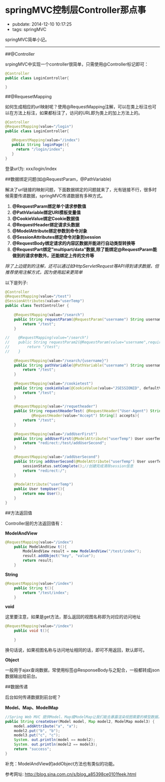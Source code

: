 # springMVC控制层Controller那点事

- pubdate: 2014-12-10 10:17:25
- tags: springMVC

springMVC简单小记。

-----------------------

##@Controller


srpingMVC中实现一个controller很简单，只需使用@Controller标记即可：  

```java
@Controller
public class LoginController{

}
```


<!--more-->
##@RequesetMapping

如何生成相应的url映射呢？使用@RequestMapping注解，可以在类上标注也可以在方法上标注，如果都标注了，访问的URL即为类上的加上方法上的。  

```java
@Controller
@RequestMapping(value="/login")
public class LoginController{

   @RequestMapping(value="/index")
   public String loginPage(){
     return "/login/index";
   }
}
```

登录url为: xxx/login/index  

##数据绑定问题(如@RequestParam，@PathVariable)  

解决了url链接的映射问题，下面数据绑定的问题就来了，光有链接不行，很多时候需要传递数据，springMVC传递数据有多种方式。  

1. **@RequestParam绑定单个请求参数值**
2. **@PathVariable绑定URI模板变量值**
3. **@CookieValue绑定Cookie数据值**
4. **@RequestHeader绑定请求头数据**
5. **@ModelAttribute绑定参数到命令对象**
6. **@SessionAttributes绑定命令对象到session**
7. **@RequestBody绑定请求的内容区数据并能进行自动类型转换等**
8. **@RequestPart绑定"multipart/data"数据,除了能绑定@RequestParam能做到的请求参数外，还能绑定上传的文件等**

*除了上边提到的注解，还可以通过如HttpServletRequest等API得到请求数据，但推荐使用注解方式，因为使用起来更简单*

以下是列子:  

```java
@Controller
@RequestMapping(value="/test")
@SessionAttributes(value="userTemp")
public class TestController {
    
    @RequestMapping(value="/search")
    public String requestParam(@RequestParam("username") String username){
        return "/test";
    }
    
//    @RequestMapping(value="/search")
//    public String requestParam2(@RequestParam(value="username",required=true,defaultValue="dmxiaoshen") String username){
//        return "/test";
//    }
    
    @RequestMapping(value="/search/{username}")
    public String pathVariable(@PathVariable("username") String username){
        return "/test";
    }
    
    @RequestMapping(value="/cookietest")
    public String cookieValue(@CookieValue(value="JSESSIONID", defaultValue="") String sessionId){
        return "/test";
    }
    
    @RequestMapping(value="/requetheader")
    public String requestHeaderTest( @RequestHeader("User-Agent") String userAgent,
            @RequestHeader(value="Accept") String[] accepts){
        return "/test";
    }
    
    @RequestMapping(value="/addUserFirst")
    public String addUserFirst(@ModelAttribute("userTemp") User userTemp){        
        return "redirect:/test/addUserSecond";
    }
    
    @RequestMapping(value="/addUserSecond")
    public String addUserSecond(@ModelAttribute("userTemp") User userTemp,SessionStatus sessionStatus){    
        sessionStatus.setComplete();//创建完成清除session信息
        return "redirect:/";
    }
    
    @ModelAttribute("userTemp")
    public User tempUser(){
        return new User();
    }
}
```  

##方法返回值  

Controller层的方法返回值有：  

**ModelAndView**  

```java
@RequestMapping(value="/index")
    public ModelAndView t(){
        ModelAndView result = new ModelAndView("/test/index");
        result.addObject("key", "value");
        return result;
    }
```  

**String**  

```java
@RequestMapping(value="/index")
    public String t(){
        return "/test/index";
    }
```  

**void**  

这里要注意，如果是get方法，那么返回的视图名称即为对应的访问地址  

```java
@RequestMapping(value="/index")
    public void t(){
	
    }
```  

换句话说，如果视图名称与访问地址相同的话，即可不用返回，默认即可。  


**Object**  

一般用于ajax查询数据，常使用标签@ResponseBody与之配合，一般都转成json数据输出给前台。  

##数据传递  

后台如何传递数据到前台呢？  

**Model、Map、ModelMap**  

```java
//Spring Web MVC 提供Model、Map或ModelMap让我们能去暴露渲染视图需要的模型数据。
public String createUser(Model model, Map model2, ModelMap model3) {
    model.addAttribute("a", "a");
    model2.put("b", "b");
    model3.put("c", "c");
    System. out.println(model == model2);
    System. out.println(model2 == model3);
    return "success";
}
``` 

补充：ModelAndView的addObject方法也有类似的功能。


参考网址: <http://blog.sina.com.cn/s/blog_a85398ce0101feek.html>